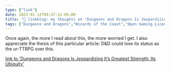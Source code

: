 ```yaml
---
type: ["link"]
date: 2023-01-12T09:37:13-05:00
title: "🔗 linkblog: my thoughts on 'Dungeons and Dragons Is Jeopardizing It’s Greatest Strength: Its Ubiquity'"
tags: ["Dungeons and Dragons","Wizards of the Coast","Open Gaming License"]
---
```

Once again, the more I read about this, the more worried I get. I also appreciate the thesis of this particular article: D&D could lose its status as the ur-TTRPG over this.  
 

[link to 'Dungeons and Dragons Is Jeopardizing It’s Greatest Strength: Its Ubiquity'](https://www.vice.com/en/article/3ad9kn/dungeons-and-dragons-is-jeopardizing-its-greatest-strength-its-ubiquity)

